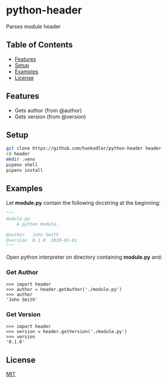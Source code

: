 # python-header

Parses module header

## Table of Contents

- [Features](#features)
- [Setup](#setup)
- [Examples](#examples)
- [License](#license)

## Features

- Gets author (from @author)
- Gets version (from @version)

## Setup

```bash
git clone https://github.com/hankadler/python-header header
cd header
mkdir .venv
pipenv shell
pipenv install
```

## Examples

Let **module.py** contain the following docstring at the beginning:

```python
"""
module.py
    A python module.

@author   John Smith
@version  0.1.0  2020-01-01
"""
```

Open python interpreter on directory containing **module.py** and:

### Get Author

```
>>> import header
>>> author = header.getAuthor('./module.py')
>>> author
'John Smith'
```

### Get Version

```
>>> import header
>>> version = header.getVersion('./module.py')
>>> version
'0.1.0'
```

## License

[MIT](LICENSE)
